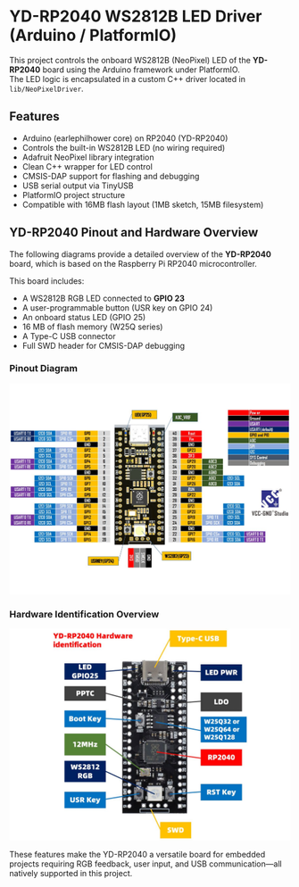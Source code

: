 # YD-RP2040 WS2812B LED Driver (Arduino / PlatformIO)

This project controls the onboard WS2812B (NeoPixel) LED of the **YD-RP2040** board using the Arduino framework under PlatformIO.  
The LED logic is encapsulated in a custom C++ driver located in `lib/NeoPixelDriver`.

## Features

- Arduino (earlephilhower core) on RP2040 (YD-RP2040)
- Controls the built-in WS2812B LED (no wiring required)
- Adafruit NeoPixel library integration
- Clean C++ wrapper for LED control
- CMSIS-DAP support for flashing and debugging
- USB serial output via TinyUSB
- PlatformIO project structure
- Compatible with 16MB flash layout (1MB sketch, 15MB filesystem)

## YD-RP2040 Pinout and Hardware Overview

The following diagrams provide a detailed overview of the **YD-RP2040** board, which is based on the Raspberry Pi RP2040 microcontroller.

This board includes:
- A WS2812B RGB LED connected to **GPIO 23**
- A user-programmable button (USR key on GPIO 24)
- An onboard status LED (GPIO 25)
- 16 MB of flash memory (W25Q series)
- A Type-C USB connector
- Full SWD header for CMSIS-DAP debugging

### Pinout Diagram

![YD-RP2040 Pinout](docs/rp2040-yd_pinout_zl.jpg)

### Hardware Identification Overview

![YD-RP2040 Overview](docs/rp2040-yd_overview_zl.jpg)

These features make the YD-RP2040 a versatile board for embedded projects requiring RGB feedback, user input, and USB communication—all natively supported in this project.